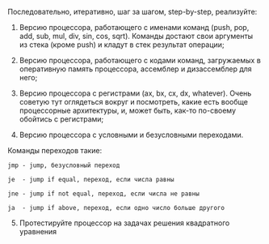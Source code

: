 Последовательно, итеративно, шаг за шагом, step-by-step, pеализуйте:    

1. Версию процессора, работающего с именами команд (push, pop, add, sub, mul, div, sin, cos, sqrt). Команды достают свои аргументы из стека (кроме push) и кладут в стек результат операции;

2. Версию процессора, работающего с кодами команд, загружаемых в оперативную память процессора, ассемблер и дизассемблер для него;

3. Версию процессора с регистрами (ax, bx, cx, dx, whatever). Очень советую тут оглядеться вокруг и посмотреть, какие есть вообще процессорные архитектуры, и, может быть, как-то по-своему обойтись с регистрами;

4. Версию процессора с условными и безусловными переходами. 

Команды переходов такие:

    jmp - jump, безусловный переход
   
    je  - jump if equal, переход, если числа равны
   
    jne - jump if not equal, переход, если числа не равны
   
    ja  - jump if above, переход, если одно число больше другого
 
   
5. Протестируйте процессор на задачах решения квадратного уравнения
   
